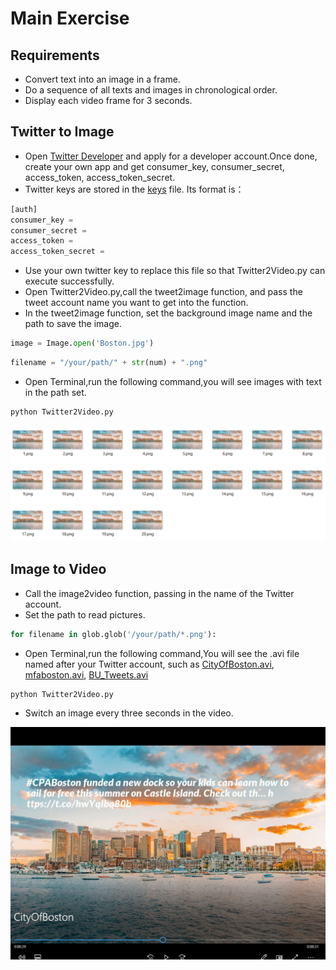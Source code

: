 # Main Exercise
## Requirements
- Convert text into an image in a frame.
- Do a sequence of all texts and images in chronological order.
- Display each video frame for 3 seconds.
## Twitter to Image
- Open [Twitter Developer](https://developer.twitter.com/) and apply for a developer account.Once done, create your own app and get consumer_key, consumer_secret, access_token, access_token_secret.
- Twitter keys are stored in the [keys](https://github.com/BUEC500C1/video-lqi25/blob/master/Twitter2Video/keys) file. Its format is：
```python
[auth]
consumer_key =
consumer_secret =
access_token =
access_token_secret = 
```
- Use your own twitter key to replace this file so that Twitter2Video.py can execute successfully.
- Open Twitter2Video.py,call the tweet2image function, and pass the tweet account name you want to get into the function.
- In the tweet2image function, set the background image name and the path to save the image.
```python
image = Image.open('Boston.jpg')
```
```python
filename = "/your/path/" + str(num) + ".png"
```
- Open Terminal,run the following command,you will see images with text in the path set.
```python
python Twitter2Video.py
```
<p align="center">   
<img src="https://github.com/BUEC500C1/video-lqi25/blob/master/Twitter2Video/img/image.png"/> 
</p>   

## Image to Video
- Call the image2video function, passing in the name of the Twitter account.
- Set the path to read pictures.
```python
for filename in glob.glob('/your/path/*.png'):
```
- Open Terminal,run the following command,You will see the .avi file named after your Twitter account, such as [CityOfBoston.avi](https://github.com/BUEC500C1/video-lqi25/blob/master/Twitter2Video/CityOfBoston.avi), [mfaboston.avi](https://github.com/BUEC500C1/video-lqi25/blob/master/Twitter2Video/mfaboston.avi), [BU_Tweets.avi](https://github.com/BUEC500C1/video-lqi25/blob/master/Twitter2Video/BU_Tweets.avi)
```python
python Twitter2Video.py
```
- Switch an image every three seconds in the video.
<p align="center">   
<img src="https://github.com/BUEC500C1/video-lqi25/blob/master/Twitter2Video/img/video.png"/> 
</p>  
